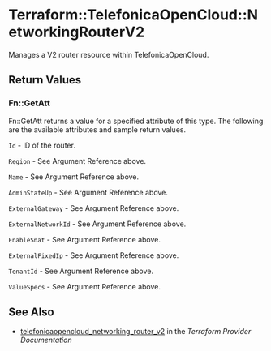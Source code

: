 # Terraform::TelefonicaOpenCloud::NetworkingRouterV2

Manages a V2 router resource within TelefonicaOpenCloud.

## Return Values

### Fn::GetAtt

Fn::GetAtt returns a value for a specified attribute of this type. The following are the available attributes and sample return values.

`Id` - ID of the router.

`Region` - See Argument Reference above.

`Name` - See Argument Reference above.

`AdminStateUp` - See Argument Reference above.

`ExternalGateway` - See Argument Reference above.

`ExternalNetworkId` - See Argument Reference above.

`EnableSnat` - See Argument Reference above.

`ExternalFixedIp` - See Argument Reference above.

`TenantId` - See Argument Reference above.

`ValueSpecs` - See Argument Reference above.

## See Also

* [telefonicaopencloud_networking_router_v2](https://www.terraform.io/docs/providers/telefonicaopencloud/r/networking_router_v2.html) in the _Terraform Provider Documentation_